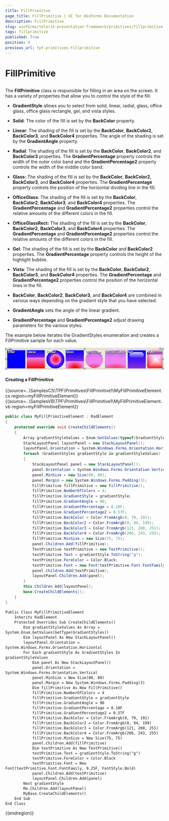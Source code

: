 ```yaml
---
title: FillPrimitive
page_title: FillPrimitive | UI for WinForms Documentation
description: FillPrimitive
slug: winforms/telerik-presentation-framework/primitives/fillprimitive
tags: fillprimitive
published: True
position: 4
previous_url: tpf-primitives-fillprimitive
---
```


# FillPrimitive

## 

The __FillPrimitive__ class is responsible for filling in an area on the screen. It has a variety of properties that allow you to control the style of the fill:
        

* __GradientStyle__ allows you to select from solid, linear, radial, glass, office glass, office glass rectangle, gel, and vista styles.
          

* __Solid__: The color of the fill is set by the __BackColor__ property.
          

* __Linear__: The shading of the fill is set by the __BackColor__, __BackColor2__, __BackColor3__, and __BackColor4__ properties. The angle of the shading is set by the __GradientAngle__ property.
          

* __Radial__: The shading of the fill is set by the __BackColor__, __BackColor2__, and __BackColor3__ properties. The __GradientPercentage__ property controls the width of the outer color band and the __GradientPercentage2__ property controls the width of the middle color band.
          

* __Glass:__ The shading of the fill is set by the __BackColor__,  __BackColor2__, __BackColor3__, and __BackColor4__ properties. The __GradientPercentage__ property controls the position of the horizontal dividing line in the fill.
          

* __OfficeGlass__: The shading of the fill is set by the __BackColor__,  __BackColor2__, __BackColor3__, and __BackColor4__ properties. The __GradientPercentage__ and __GradientPercentage2__ properties control the relative amounts of the different colors in the fill.
          

* __OfficeGlassRect:__ The shading of the fill is set by the __BackColor__, __BackColor2__, __BackColor3__, and __BackColor4__  properties. The __GradientPercentage__ and __GradientPercentage2__ properties control the relative amounts of the different colors in the fill.
          

* __Gel__: The shading of the fill is set by the __BackColor__ and __BackColor2__ properties. The __GradientPercentage__ property controls the height of the highlight bubble.
          

* __Vista__: The shading of the fill is set by the __BackColor__, __BackColor2__, __BackColor3__, and __BackColor4__ properties. The __GradientPercentage__ and __GradientPercentage2__ properties control the position of the horizontal lines in the fill.
          

* __BackColor__, __BackColor2__, __BackColor3__, and  __BackColor4__ are combined in various ways depending on the gradient style that you have selected.
          

* __GradientAngle__ sets the angle of the linear gradient.
          

* __GradientPercentage__ and __GradientPercentage2__ adjust drawing parameters for the various styles.
          

The example below iterates the GradientStyles enumeration and creates a FillPrimitive sample for each value.

![tpf-primitives-fillprimitive 001](images/tpf-primitives-fillprimitive001.png)

#### Creating a FillPrimitive

{{source=..\SamplesCS\TPF\Primitives\FillPrimitive1\MyFillPrimitiveElement.cs region=myFillPrimitiveElement}} 
{{source=..\SamplesVB\TPF\Primitives\FillPrimitive1\MyFillPrimitiveElement.vb region=myFillPrimitiveElement}} 

````C#
public class MyFillPrimitiveElement : RadElement
{
    protected override void CreateChildElements()
    {
        Array gradientStyleValues = Enum.GetValues(typeof(GradientStyles));
        StackLayoutPanel layoutPanel = new StackLayoutPanel();
        layoutPanel.Orientation = System.Windows.Forms.Orientation.Horizontal;
        foreach (GradientStyles gradientStyle in gradientStyleValues)
        {
            StackLayoutPanel panel = new StackLayoutPanel();
            panel.Orientation = System.Windows.Forms.Orientation.Vertical;
            panel.MinSize = new Size(80, 80);
            panel.Margin = new System.Windows.Forms.Padding(3);
            FillPrimitive fillPrimitive = new FillPrimitive();
            fillPrimitive.NumberOfColors = 4;
            fillPrimitive.GradientStyle = gradientStyle;
            fillPrimitive.GradientAngle = 90;
            fillPrimitive.GradientPercentage = 0.18F;
            fillPrimitive.GradientPercentage2 = 0.57F;
            fillPrimitive.BackColor = Color.FromArgb(0, 79, 191);
            fillPrimitive.BackColor2 = Color.FromArgb(0, 94, 199);
            fillPrimitive.BackColor3 = Color.FromArgb(121, 200, 251);
            fillPrimitive.BackColor4 = Color.FromArgb(206, 243, 255);
            fillPrimitive.MinSize = new Size(75, 75);
            panel.Children.Add(fillPrimitive);
            TextPrimitive textPrimitive = new TextPrimitive();
            textPrimitive.Text = gradientStyle.ToString("g");
            textPrimitive.ForeColor = Color.Black;
            textPrimitive.Font = new Font(textPrimitive.Font.FontFamily, 9.25f, FontStyle.Bold);
            panel.Children.Add(textPrimitive);
            layoutPanel.Children.Add(panel);
        }
        this.Children.Add(layoutPanel);
        base.CreateChildElements();
    }
}

````
````VB.NET
Public Class MyFillPrimitiveElement
    Inherits RadElement
    Protected Overrides Sub CreateChildElements()
        Dim gradientStyleValues As Array = System.Enum.GetValues(GetType(GradientStyles))
        Dim layoutPanel As New StackLayoutPanel()
        layoutPanel.Orientation = System.Windows.Forms.Orientation.Horizontal
        For Each gradientStyle As GradientStyles In gradientStyleValues
            Dim panel As New StackLayoutPanel()
            panel.Orientation = System.Windows.Forms.Orientation.Vertical
            panel.MinSize = New Size(80, 80)
            panel.Margin = New System.Windows.Forms.Padding(3)
            Dim fillPrimitive As New FillPrimitive()
            fillPrimitive.NumberOfColors = 4
            fillPrimitive.GradientStyle = gradientStyle
            fillPrimitive.GradientAngle = 90
            fillPrimitive.GradientPercentage = 0.18F
            fillPrimitive.GradientPercentage2 = 0.57F
            fillPrimitive.BackColor = Color.FromArgb(0, 79, 191)
            fillPrimitive.BackColor2 = Color.FromArgb(0, 94, 199)
            fillPrimitive.BackColor3 = Color.FromArgb(121, 200, 251)
            fillPrimitive.BackColor4 = Color.FromArgb(206, 243, 255)
            fillPrimitive.MinSize = New Size(75, 75)
            panel.Children.Add(fillPrimitive)
            Dim textPrimitive As New TextPrimitive()
            textPrimitive.Text = gradientStyle.ToString("g")
            textPrimitive.ForeColor = Color.Black
            textPrimitive.Font = New Font(textPrimitive.Font.FontFamily, 9.25F, FontStyle.Bold)
            panel.Children.Add(textPrimitive)
            layoutPanel.Children.Add(panel)
        Next gradientStyle
        Me.Children.Add(layoutPanel)
        MyBase.CreateChildElements()
    End Sub
End Class

````

{{endregion}}

